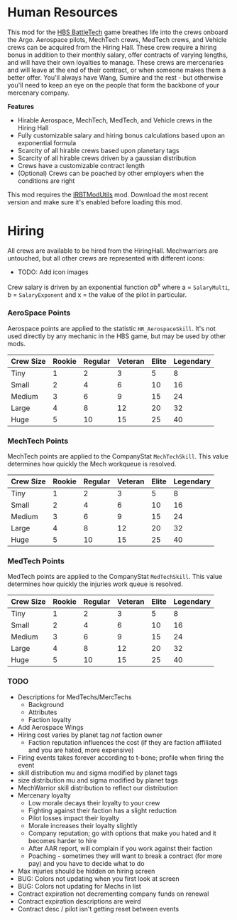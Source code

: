 # Human Resources
This mod for the [HBS BattleTech](http://battletechgame.com/) game breathes life into the crews onboard the Argo. Aerospace pilots, MechTech crews, MedTech crews, and Vehicle crews can be acquired from the Hiring Hall. These crew require a hiring bonus in addition to their monthly salary, offer contracts of varying lengths, and will have their own loyalties to manage. These crews are mercenaries and will leave at the end of their contract, or when someone makes them a better offer. You'll always have Wang, Sumire and the rest - but otherwise you'll need to keep an eye on the people that form the backbone of your mercenary company.

**Features**

 * Hirable Aerospace, MechTech, MedTech, and Vehicle crews in the Hiring Hall
 * Fully customizable salary and hiring bonus calculations based upon an exponential formula
 * Scarcity of all hirable crews based upon planetary tags
 * Scarcity of all hirable crews driven by a gaussian distribution
 * Crews have a customizable contract length
 * (Optional) Crews can be poached by other employers when the conditions are right

This mod requires the [IRBTModUtils](https://github.com/battletechmodders/irbtmodutils/) mod. Download the most recent version and make sure it's enabled before loading this mod.

# Hiring 

All crews are available to be hired from the HiringHall. Mechwarriors are untouched, but all other crews are represented with different icons:

* TODO: Add icon images

Crew salary is driven by an exponential function $ab^x$ where a = `SalaryMulti`, b = `SalaryExponent` and x = the value of the pilot in particular. 


### AeroSpace Points

Aerospace points are applied to the statistic `HR_AerospaceSkill`. It's not used directly by any mechanic in the HBS game, but may be used by other mods.

| Crew Size | Rookie | Regular | Veteran | Elite | Legendary |
| --------- | ------ | ------- | ------- | ----- | --------- |
| Tiny      | 1      | 2       | 3       | 5     | 8         |
| Small     | 2      | 4       | 6       | 10    | 16        |
| Medium    | 3      | 6       | 9       | 15    | 24        |
| Large     | 4      | 8       | 12      | 20    | 32        |
| Huge      | 5      | 10      | 15      | 25    | 40        |

### MechTech Points

MechTech points are applied to the CompanyStat `MechTechSkill`. This value determines how quickly the Mech workqueue is resolved. 

| Crew Size | Rookie | Regular | Veteran | Elite | Legendary |
| --------- | ------ | ------- | ------- | ----- | --------- |
| Tiny      | 1      | 2       | 3       | 5     | 8         |
| Small     | 2      | 4       | 6       | 10    | 16        |
| Medium    | 3      | 6       | 9       | 15    | 24        |
| Large     | 4      | 8       | 12      | 20    | 32        |
| Huge      | 5      | 10      | 15      | 25    | 40        |

### MedTech Points

MedTech points are applied to the CompanyStat `MedTechSkill`. This value determines how quickly the injuries work queue is resolved.

| Crew Size | Rookie | Regular | Veteran | Elite | Legendary |
| --------- | ------ | ------- | ------- | ----- | --------- |
| Tiny      | 1      | 2       | 3       | 5     | 8         |
| Small     | 2      | 4       | 6       | 10    | 16        |
| Medium    | 3      | 6       | 9       | 15    | 24        |
| Large     | 4      | 8       | 12      | 20    | 32        |
| Huge      | 5      | 10      | 15      | 25    | 40        |

### TODO

* Descriptions for MedTechs/MercTechs
  * Background
  * Attributes
  * Faction loyalty
* Add Aerospace Wings
* Hiring cost varies by planet tag *not* faction owner
  * Faction reputation influences the cost (if they are faction affiliated and you are hated, more expensive)
* Firing events takes forever according to t-bone; profile when firing the event
* skill distribution mu and sigma modified by planet tags
* size distribution mu and sigma modified by planet tags
* MechWarrior skill distribution to reflect our distribution
* Mercenary loyalty
  * Low morale decays their loyalty to your crew
  * Fighting against their faction has a slight reduction
  * Pilot losses impact their loyalty
  * Morale increases their loyalty slightly
  * Company reputation; go with options that make you hated and it becomes harder to hire
  * After AAR report, will complain if you work against their faction
  * Poaching - sometimes they will want to break a contract (for more pay) and you have to decide what to do
* Max injuries should be hidden on hiring screen
* BUG: Colors not updating when you first look at screen
* BUG: Colors not updating for Mechs in list
* Contract expiration not decrementing company funds on renewal
* Contract expiration descriptions are weird
* Contract desc / pilot isn't getting reset between events

